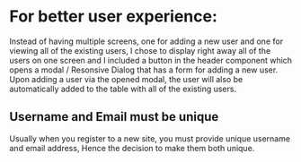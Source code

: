 # For better user experience:

Instead of having multiple screens, one for adding a new user
and one for viewing all of the existing users,
I chose to display right away all of the users on one screen
and I included a button in the header component which opens a modal
/ Resonsive Dialog that has a form for adding a new user.
Upon adding a user via the opened modal, the user will also be automatically
added to the table with all of the existing users.

## Username and Email must be unique

Usually when you register to a new site, you must provide unique username and email address,
Hence the decision to make them both unique.
